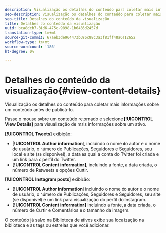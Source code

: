 ```yaml
---
description: Visualização os detalhes do conteúdo para coletar mais informações sobre um conteúdo antes de publicá-lo.
seo-description: Visualização os detalhes do conteúdo para coletar mais informações sobre um conteúdo antes de publicá-lo.
seo-title: Detalhes do conteúdo da visualização
title: Detalhes do conteúdo da visualização
uuid: bca8dcb7-31d6-475c-9898-1b6436d2457d
translation-type: tm+mt
source-git-commit: 67aeb3de964473b326c88c3a3f81ff48a6a12652
workflow-type: tm+mt
source-wordcount: '186'
ht-degree: 0%

---
```



# Detalhes do conteúdo da visualização{#view-content-details}

Visualização os detalhes do conteúdo para coletar mais informações sobre um conteúdo antes de publicá-lo.

Passe o mouse sobre um conteúdo retornado e selecione **[!UICONTROL View Details]** para visualização de mais informações sobre um ativo.

**[!UICONTROL Tweets]** exibição:

* **[!UICONTROL Author information]**, incluindo o nome do autor e o nome de usuário, o número de Publicações, Seguidores e Seguidores, seu local e site (se disponível), a data na qual a conta do Twitter foi criada e um link para o perfil do Twitter.
* **[!UICONTROL Content information]**, incluindo a fonte, a data criada, o número de Retweets e opções Curtir.

**[!UICONTROL Instagram posts]** exibição:

* **[!UICONTROL Author information]** incluindo o nome do autor e o nome de usuário, o número de Publicações, Seguidores e Seguidores, seu site (se disponível) e um link para visualização do perfil do Instagram.
* **[!UICONTROL Content information]** incluindo a fonte, a data criada, o número de Curtir e Comentários e o tamanho da imagem.

O conteúdo já salvo na Biblioteca de ativos exibe sua localização na biblioteca e as tags ou estrelas que você adicionar.
